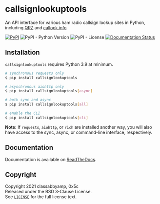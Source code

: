 # callsignlookuptools

An API interface for various ham radio callsign lookup sites in Python, including [QRZ](https://qrz.com) and [callook.info](https://callook.info)

[![PyPI](https://img.shields.io/pypi/v/callsignlookuptools)](https://pypi.org/project/callsignlookuptools/) ![PyPI - Python Version](https://img.shields.io/pypi/pyversions/callsignlookuptools) ![PyPI - License](https://img.shields.io/pypi/l/callsignlookuptools) [![Documentation Status](https://readthedocs.org/projects/callsignlookuptools/badge/?version=latest)](https://callsignlookuptools.readthedocs.io/en/latest/?badge=latest)

## Installation

`callsignlookuptools` requires Python 3.9 at minimum.

```sh
# synchronous requests only
$ pip install callsignlookuptools

# asynchronous aiohttp only
$ pip install callsignlookuptools[async]

# both sync and async
$ pip install callsignlookuptools[all]

# enable the CLI
$ pip install callsignlookuptools[cli]
```

**Note:** If `requests`, `aiohttp`, or `rich` are installed another way, you will also have access to the sync, async, or command-line interface, respectively.

## Documentation

Documentation is available on [ReadTheDocs](https://callsignlookuptools.miaow.io/).

## Copyright

Copyright 2021 classabbyamp, 0x5c  
Released under the BSD 3-Clause License.  
See [`LICENSE`](LICENSE) for the full license text.
